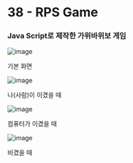 <h1>38 - RPS Game</h1>

<h3>Java Script로 제작한 가위바위보 게임</h3>

<p></p>

![image](https://github.com/Yuika12321/2024_get_a_job/assets/131143940/d457ae26-702e-4702-aca3-924150932da2)
<p>기본 화면</p>
<list>
  
![image](https://github.com/Yuika12321/2024_get_a_job/assets/131143940/4a7d4168-6fb5-4a76-9e3a-ba4a62106ceb) <p>나(사람)이 이겼을 때</p>
  
![image](https://github.com/Yuika12321/2024_get_a_job/assets/131143940/fee3ce64-6834-4e16-9401-09c8ef9762c1) <p>컴퓨터가 이겼을 때</p>

![image](https://github.com/Yuika12321/2024_get_a_job/assets/131143940/a8223d2d-beb3-4bcf-96b9-9348ff0fec51) <p>비겼을 때</p>
</list>
